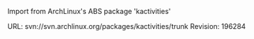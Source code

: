 Import from ArchLinux's ABS package 'kactivities'

URL: svn://svn.archlinux.org/packages/kactivities/trunk
Revision: 196284
